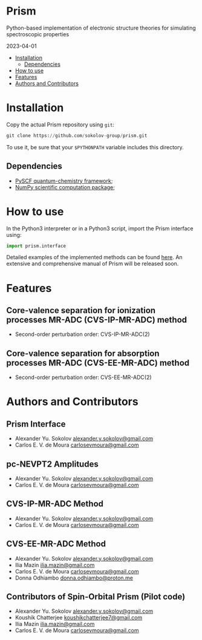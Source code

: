 # Prism
Python-based implementation of electronic structure theories for simulating spectroscopic properties

2023-04-01

- [Installation](#installation)
  - [Dependencies](#dependencies)
- [How to use](#how-to-use)
- [Features](#features)
- [Authors and Contributors](#authors-and-contributors)

# Installation
Copy the actual Prism repository using ```git```:

```python
git clone https://github.com/sokolov-group/prism.git
```

To use it, be sure that your ```$PYTHONPATH``` variable includes this directory.

## Dependencies
- [PySCF quantum-chemistry framework](https://github.com/pyscf/pyscf/);
- [NumPy scientific computation package](https://numpy.org/);

# How to use
In the Python3 interpreter or in a Python3 script, import the Prism interface using:

```python
import prism.interface
```

Detailed examples of the implemented methods can be found [here](examples/).
An extensive and comprehensive manual of Prism will be released soon.

# Features
[//]: # (To be moved to FEATURES file)
## Core-valence separation for ionization processes MR-ADC (CVS-IP-MR-ADC) method
- Second-order perturbation order: CVS-IP-MR-ADC(2)

## Core-valence separation for absorption processes MR-ADC (CVS-EE-MR-ADC) method
- Second-order perturbation order: CVS-EE-MR-ADC(2)

# Authors and Contributors
[//]: # (To be moved to AUTHORS file)
## Prism Interface
- Alexander Yu. Sokolov <alexander.y.sokolov@gmail.com>
- Carlos E. V. de Moura <carlosevmoura@gmail.com>

## pc-NEVPT2 Amplitudes
- Alexander Yu. Sokolov <alexander.y.sokolov@gmail.com>
- Carlos E. V. de Moura <carlosevmoura@gmail.com>

## CVS-IP-MR-ADC Method
- Alexander Yu. Sokolov <alexander.y.sokolov@gmail.com>
- Carlos E. V. de Moura <carlosevmoura@gmail.com>

## CVS-EE-MR-ADC Method
- Alexander Yu. Sokolov <alexander.y.sokolov@gmail.com>
- Ilia Mazin <ilia.mazin@gmail.com>
- Carlos E. V. de Moura <carlosevmoura@gmail.com>
- Donna Odhiambo <donna.odhiambo@proton.me>

## Contributors of Spin-Orbital Prism (Pilot code)
- Alexander Yu. Sokolov <alexander.y.sokolov@gmail.com>
- Koushik Chatterjee <koushikchatterjee7@gmail.com>
- Ilia Mazin <ilia.mazin@gmail.com>
- Carlos E. V. de Moura <carlosevmoura@gmail.com>
